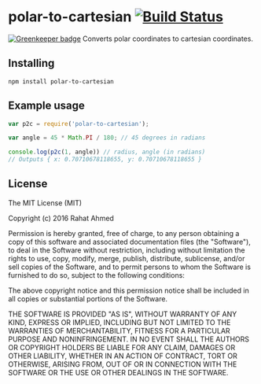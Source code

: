 # polar-to-cartesian [![Build Status](https://travis-ci.org/rahatarmanahmed/polar-to-cartesian.svg?branch=master)](https://travis-ci.org/rahatarmanahmed/polar-to-cartesian)

[![Greenkeeper badge](https://badges.greenkeeper.io/rahatarmanahmed/polar-to-cartesian.svg)](https://greenkeeper.io/)
Converts polar coordinates to cartesian coordinates.

## Installing
`npm install polar-to-cartesian`

## Example usage
```js
var p2c = require('polar-to-cartesian');

var angle = 45 * Math.PI / 180; // 45 degrees in radians

console.log(p2c(1, angle)) // radius, angle (in radians)
// Outputs { x: 0.70710678118655, y: 0.70710678118655 }
```

## License
The MIT License (MIT)

Copyright (c) 2016 Rahat Ahmed

Permission is hereby granted, free of charge, to any person obtaining a copy of this software and associated documentation files (the "Software"), to deal in the Software without restriction, including without limitation the rights to use, copy, modify, merge, publish, distribute, sublicense, and/or sell copies of the Software, and to permit persons to whom the Software is furnished to do so, subject to the following conditions:

The above copyright notice and this permission notice shall be included in all copies or substantial portions of the Software.

THE SOFTWARE IS PROVIDED "AS IS", WITHOUT WARRANTY OF ANY KIND, EXPRESS OR IMPLIED, INCLUDING BUT NOT LIMITED TO THE WARRANTIES OF MERCHANTABILITY, FITNESS FOR A PARTICULAR PURPOSE AND NONINFRINGEMENT. IN NO EVENT SHALL THE AUTHORS OR COPYRIGHT HOLDERS BE LIABLE FOR ANY CLAIM, DAMAGES OR OTHER LIABILITY, WHETHER IN AN ACTION OF CONTRACT, TORT OR OTHERWISE, ARISING FROM, OUT OF OR IN CONNECTION WITH THE SOFTWARE OR THE USE OR OTHER DEALINGS IN THE SOFTWARE.
